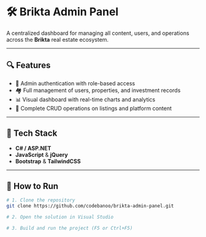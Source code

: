 # 🛠️ Brikta Admin Panel

A centralized dashboard for managing all content, users, and operations across the **Brikta** real estate ecosystem.

---

## 🔍 Features

- 🔐 Admin authentication with role-based access
- 🏘️ Full management of users, properties, and investment records
- 📊 Visual dashboard with real-time charts and analytics
- 📝 Complete CRUD operations on listings and platform content

---

## 🧰 Tech Stack

- **C# / ASP.NET**
- **JavaScript** & **jQuery**
- **Bootstrap** & **TailwindCSS**

---

## 🚀 How to Run

```bash
# 1. Clone the repository
git clone https://github.com/codebanoo/brikta-admin-panel.git

# 2. Open the solution in Visual Studio

# 3. Build and run the project (F5 or Ctrl+F5)
